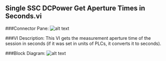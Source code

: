 ## **Single SSC DCPower Get Aperture Times in Seconds.vi**
###Connector Pane:
![alt text](/DCPower/SSC%20DCPower/Measure/Single%20SSC%20DCPower%20Get%20Aperture%20Times%20in%20Seconds.vic.png "Single SSC DCPower Get Aperture Times in Seconds.vi connector pane")

###VI Description:
This VI gets the measurement aperture time of the session in seconds (if it was set in units of PLCs, it converts it to seconds).

###Block Diagram:
![alt text](/DCPower/SSC%20DCPower/Measure/Single%20SSC%20DCPower%20Get%20Aperture%20Times%20in%20Seconds.vid.png "Single SSC DCPower Get Aperture Times in Seconds.vi block diagram")
